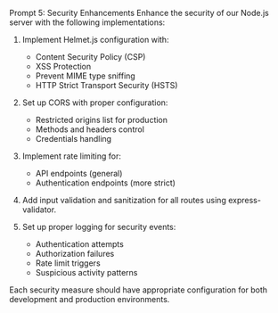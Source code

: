 Prompt 5: Security Enhancements
Enhance the security of our Node.js server with the following implementations:

1. Implement Helmet.js configuration with:
   - Content Security Policy (CSP)
   - XSS Protection
   - Prevent MIME type sniffing
   - HTTP Strict Transport Security (HSTS)

2. Set up CORS with proper configuration:
   - Restricted origins list for production
   - Methods and headers control
   - Credentials handling

3. Implement rate limiting for:
   - API endpoints (general)
   - Authentication endpoints (more strict)

4. Add input validation and sanitization for all routes using express-validator.

5. Set up proper logging for security events:
   - Authentication attempts
   - Authorization failures
   - Rate limit triggers
   - Suspicious activity patterns

Each security measure should have appropriate configuration for both development and production environments.